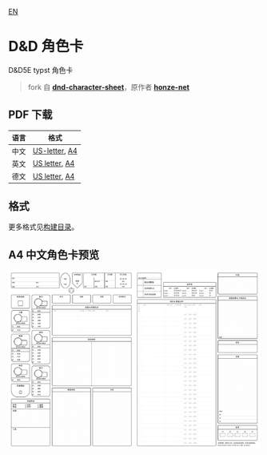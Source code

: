 [EN](README-en.md)

# D&D 角色卡

D&D5E typst 角色卡

> fork 自 **[dnd-character-sheet](https://codeberg.org/honze-net/dnd-character-sheet.git)**，原作者 **[honze-net](https://www.honze.net)**

## PDF 下载

| 语言 | 格式 |
| ---- | ---- |
| 中文 |  [US-letter](build/standard/empty/zh/us-letter/dnd-character-sheet.standard.empty.zh.us-letter.pdf), [A4](build/standard/empty/zh/a4/dnd-character-sheet.standard.empty.zh.a4.pdf) |
| 英文 |  [US letter](build/standard/empty/en/us-letter/dnd-character-sheet.standard.empty.en.us-letter.pdf), [A4](build/standard/empty/en/a4/dnd-character-sheet.standard.empty.en.a4.pdf) |
| 德文 |  [US letter](build/standard/empty/de/us-letter/dnd-character-sheet.standard.empty.de.us-letter.pdf), [A4](build/standard/empty/de/a4/dnd-character-sheet.standard.empty.de.a4.pdf) |

## 格式
更多格式见[构建目录](build)。

## A4 中文角色卡预览
<img src="build/standard/empty/zh/a4/dnd-character-sheet.standard.empty.zh.a4.1.png" width="50%" height="50%"><img src="build/standard/empty/zh/a4/dnd-character-sheet.standard.empty.zh.a4.2.png" width="50%" height="50%">
